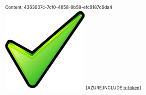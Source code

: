 Content: 4363907c-7cf0-4858-9b58-efc9187c6da4![image](a5f57b2e-aec9-4a89-8b78-66f1811b80c4.png)
[AZURE.INCLUDE [b-token](df99b9e5-91fe-4855-9fc8-16d2c9e70c61.md)]

